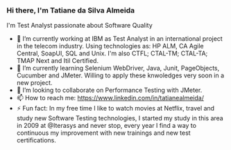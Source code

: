 ### Hi there, I'm Tatiane da Silva Almeida

I'm Test Analyst passionate about Software Quality

- 🔭 I’m currently working at IBM as Test Analyst in an international project in the telecom industry. Using technologies as: HP ALM, CA Agile Central, SoapUI, SQL and Unix. I'm also CTFL; CTAL-TM; CTAL-TA; TMAP Next and Itil Certified.
- 🌱 I’m currently learning Selenium WebDriver, Java, Junit, PageObjects, Cucumber and JMeter. Willing to apply these knwoledges very soon in a new project.
- 👯 I’m looking to collaborate on Performance Testing with JMeter.
- 📫 How to reach me: https://www.linkedin.com/in/tatianealmeida/
- ⚡ Fun fact: In my free time I like to watch movies at Netflix, travel and study new Software Testing technologies, I started my study in this area in 2009 at @Iterasys and never stop, every year I find a way to continuous my improvement with new trainings and new test certifications.

